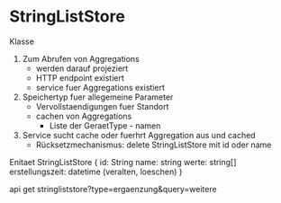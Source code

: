 StringListStore
===============

Klasse
1. Zum Abrufen von Aggregations
	- werden darauf projeziert
	- HTTP endpoint existiert
	- service fuer Aggregations existiert
2. Speichertyp fuer allegemeine Parameter
	- Vervollstaendigungen fuer Standort
	- cachen von Aggregations
		- Liste der GeraetType - namen
3. Service sucht cache oder fuerhrt Aggregation aus und cached
	- Rücksetzmechanismus: delete StringListStore mit id oder name	

Enitaet StringListStore {
id: String
name: string
werte: string[]
erstellungszeit: datetime (veralten, loeschen)
}


api get stringliststore?type=ergaenzung&query=weitere